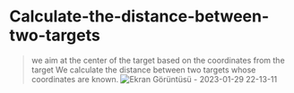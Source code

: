 # Calculate-the-distance-between-two-targets
> we aim at the center of the target based on the coordinates from the target
> We calculate the distance between two targets whose coordinates are known.
![Ekran Görüntüsü - 2023-01-29 22-13-11](https://user-images.githubusercontent.com/74301024/215350304-55e54b94-f17c-4a5c-9c26-16aa60bdd624.png)
